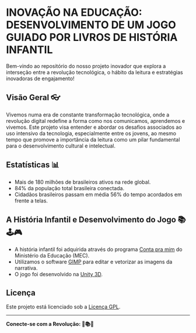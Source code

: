 # INOVAÇÃO NA EDUCAÇÃO: DESENVOLVIMENTO DE UM JOGO GUIADO POR LIVROS DE HISTÓRIA INFANTIL

Bem-vindo ao repositório do nosso projeto inovador que explora a interseção entre a revolução tecnológica, o hábito da leitura e estratégias inovadoras de engajamento!

## Visão Geral 👓

Vivemos numa era de constante transformação tecnológica, onde a revolução digital redefine a forma como nos comunicamos, aprendemos e vivemos. Este projeto visa entender e abordar os desafios associados ao uso intensivo da tecnologia, especialmente entre os jovens, ao mesmo tempo que promove a importância da leitura como um pilar fundamental para o desenvolvimento cultural e intelectual.

## Estatísticas 📊

- Mais de 180 milhões de brasileiros ativos na rede global.
- 84% da população total brasileira conectada.
- Cidadãos brasileiros passam em média 56% do tempo acordados em frente a telas.

## A História Infantil e Desenvolvimento do Jogo 📚🕹️🎮

- A história infantil foi adquirida através do programa [Conta pra mim](https://alfabetizacao.mec.gov.br/contapramim) do Ministério da Educação (MEC).
- Utilizamos o software [GIMP](https://www.gimp.org/) para editar e vetorizar as imagens da narrativa.
- O jogo foi desenvolvido na [Unity 3D](https://unity.com/pt).

## Licença

Este projeto está licenciado sob a [Licença GPL](LICENSE).

---

**Conecte-se com a Revolução: 🚀📚🌐**
